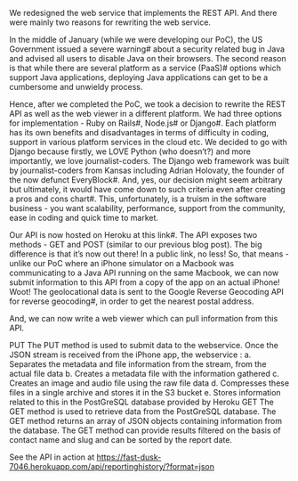We redesigned the web service that implements the REST API. And there were mainly two reasons for rewriting the web service. 

In the middle of January (while we were developing our PoC), the US Government issued a severe warning# about a security related bug in Java and advised all users to disable Java on their browsers. The second reason is that while there are several platform as a service (PaaS)# options which support Java applications, deploying Java applications can get to be a cumbersome and unwieldy process.

Hence, after we completed the PoC, we took a decision to rewrite the REST API as well as the web viewer in a different platform. We had three options for implementation - Ruby on Rails#, Node.js# or Django#. Each platform has its own benefits and disadvantages in terms of difficulty in coding, support in various platform services in the cloud etc. 
We decided to go with Django because firstly, we LOVE Python (who doesn’t?) and more importantly, we love journalist-coders. The Django web framework was built by journalist-coders from Kansas including Adrian Holovaty, the founder of the now defunct EveryBlock#. And, yes, our decision might seem arbitrary but ultimately, it would have come down to such criteria even after creating a pros and cons chart#. This, unfortunately, is a truism in the software business - you want scalability, performance, support from the community, ease in coding and quick time to market. 

Our API is now hosted on Heroku at this link#. The API exposes two methods -  GET and POST (similar to our previous blog post). The big difference is that it’s now out there! In a public link, no less! So, that means - unlike our PoC where an iPhone simulator on a Macbook was communicating to a Java API running on the same Macbook, we can now submit information to this API from a copy of the app on an actual iPhone! Woot! 
The geolocational data is sent to the Google Reverse Geocoding API for reverse geocoding#, in order to get the nearest postal address.

And, we can now write a web viewer which can pull information from this API. 


PUT
The PUT method is used to submit data to the webservice. Once the JSON stream is received from the iPhone app, the webservice :
a. Separates the metadata and file information from the stream, from the actual file data
b. Creates a metadata file with the information gathered
c. Creates an image and audio file using the raw file data
d. Compresses these files in a single archive and stores it in the S3 bucket
e. Stores information related to this in the PostGreSQL database provided by Heroku
GET
The GET method is used to retrieve data from the PostGreSQL database. The GET method returns an array of JSON objects containing information from the database. The GET method can provide results filtered on the basis of contact name and slug and can be sorted by the report date. 

See the API in action at https://fast-dusk-7046.herokuapp.com/api/reportinghistory/?format=json
